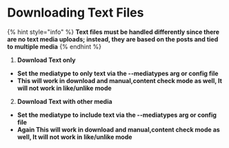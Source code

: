 # Downloading Text Files

{% hint style="info" %}
**Text files must be handled differently since there are no text media uploads; instead, they are based on the posts and tied to multiple media**
{% endhint %}

1. **Download Text only**

* **Set the mediatype to only text via the --mediatypes arg or config file**
* **This will work in download and manual,content check mode as well, It will not work in like/unlike mode**

2. **Download Text with other media**

* **Set the mediatype to include text via the --mediatypes arg or config file**
* **Again This will work in download and manual,content check mode as well, It will not work in like/unlike mode**

